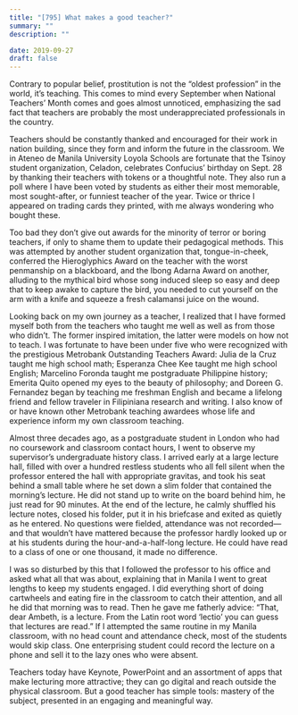 ```yaml
---
title: "[795] What makes a good teacher?"
summary: ""
description: ""

date: 2019-09-27
draft: false
---
```


Contrary to popular belief, prostitution is not the “oldest profession” in the world, it’s teaching. This comes to mind every September when National Teachers’ Month comes and goes almost unnoticed, emphasizing the sad fact that teachers are probably the most underappreciated professionals in the country.

Teachers should be constantly thanked and encouraged for their work in nation building, since they form and inform the future in the classroom. We in Ateneo de Manila University Loyola Schools are fortunate that the Tsinoy student organization, Celadon, celebrates Confucius’ birthday on Sept. 28 by thanking their teachers with tokens or a thoughtful note. They also run a poll where I have been voted by students as either their most memorable, most sought-after, or funniest teacher of the year. Twice or thrice I appeared on trading cards they printed, with me always wondering who bought these.

Too bad they don’t give out awards for the minority of terror or boring teachers, if only to shame them to update their pedagogical methods. This was attempted by another student organization that, tongue-in-cheek, conferred the Hieroglyphics Award on the teacher with the worst penmanship on a blackboard, and the Ibong Adarna Award on another, alluding to the mythical bird whose song induced sleep so easy and deep that to keep awake to capture the bird, you needed to cut yourself on the arm with a knife and squeeze a fresh calamansi juice on the wound.

Looking back on my own journey as a teacher, I realized that I have formed myself both from the teachers who taught me well as well as from those who didn’t. The former inspired imitation, the latter were models on how not to teach. I was fortunate to have been under five who were recognized with the prestigious Metrobank Outstanding Teachers Award: Julia de la Cruz taught me high school math; Esperanza Chee Kee taught me high school English; Marcelino Foronda taught me postgraduate Philippine history; Emerita Quito opened my eyes to the beauty of philosophy; and Doreen G. Fernandez began by teaching me freshman English and became a lifelong friend and fellow traveler in Filipiniana research and writing. I also know of or have known other Metrobank teaching awardees whose life and experience inform my own classroom teaching.

Almost three decades ago, as a postgraduate student in London who had no coursework and classroom contact hours, I went to observe my supervisor’s undergraduate history class. I arrived early at a large lecture hall, filled with over a hundred restless students who all fell silent when the professor entered the hall with appropriate gravitas, and took his seat behind a small table where he set down a slim folder that contained the morning’s lecture. He did not stand up to write on the board behind him, he just read for 90 minutes. At the end of the lecture, he calmly shuffled his lecture notes, closed his folder, put it in his briefcase and exited as quietly as he entered. No questions were fielded, attendance was not recorded—and that wouldn’t have mattered because the professor hardly looked up or at his students during the hour-and-a-half-long lecture. He could have read to a class of one or one thousand, it made no difference.

I was so disturbed by this that I followed the professor to his office and asked what all that was about, explaining that in Manila I went to great lengths to keep my students engaged. I did everything short of doing cartwheels and eating fire in the classroom to catch their attention, and all he did that morning was to read. Then he gave me fatherly advice: “That, dear Ambeth, is a lecture. From the Latin root word ‘lectio’ you can guess that lectures are read.” If I attempted the same routine in my Manila classroom, with no head count and attendance check, most of the students would skip class. One enterprising student could record the lecture on a phone and sell it to the lazy ones who were absent.

Teachers today have Keynote, PowerPoint and an assortment of apps that make lecturing more attractive; they can go digital and reach outside the physical classroom. But a good teacher has simple tools: mastery of the subject, presented in an engaging and meaningful way.
